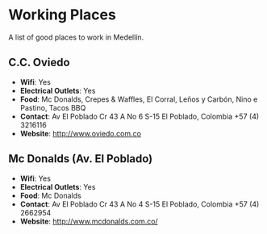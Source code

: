 # Working Places

A list of good places to work in Medellín.

## C.C. Oviedo

* **Wifi**: Yes
* **Electrical Outlets**: Yes
* **Food**: Mc Donalds, Crepes & Waffles, El Corral, Leños y Carbón, Nino e Pastino, Tacos BBQ
* **Contact**: Av El Poblado Cr 43 A No 6 S-15 El Poblado, Colombia +57 (4) 3216116
* **Website**: http://www.oviedo.com.co

## Mc Donalds (Av. El Poblado)

* **Wifi**: Yes
* **Electrical Outlets**: Yes
* **Food**: Mc Donalds
* **Contact**: Av El Poblado Cr 43 A No 4 S-15 El Poblado, Colombia +57 (4) 2662954
* **Website**: http://www.mcdonalds.com.co/